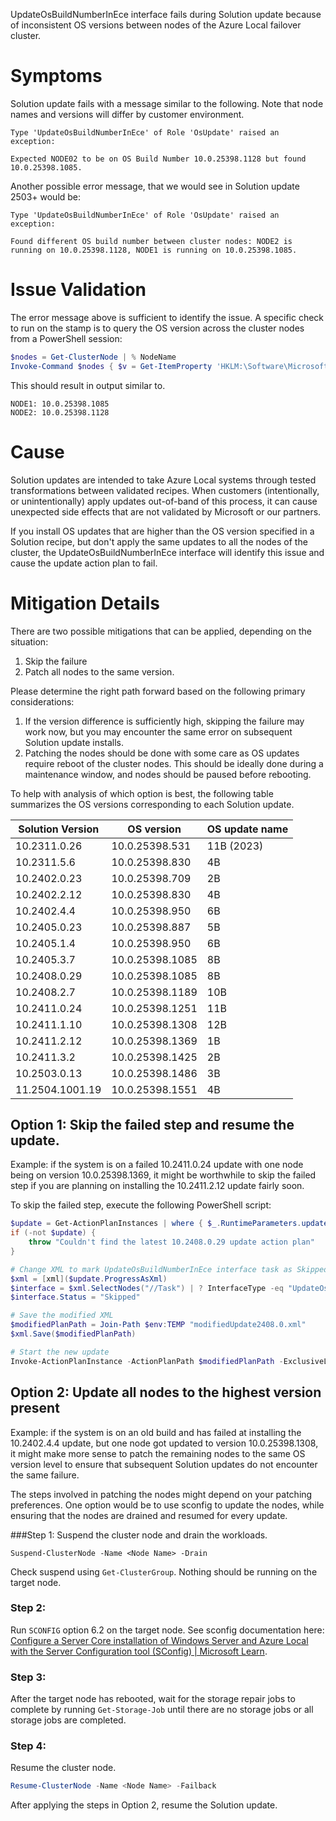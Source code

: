 UpdateOsBuildNumberInEce interface fails during Solution update because of inconsistent OS versions between nodes of the Azure Local failover cluster.

# Symptoms
Solution update fails with a message similar to the following. Note that node names and versions will differ by customer environment.

```
Type 'UpdateOsBuildNumberInEce' of Role 'OsUpdate' raised an exception:

Expected NODE02 to be on OS Build Number 10.0.25398.1128 but found 10.0.25398.1085.
```

Another possible error message, that we would see in Solution update 2503+ would be:

```
Type 'UpdateOsBuildNumberInEce' of Role 'OsUpdate' raised an exception:

Found different OS build number between cluster nodes: NODE2 is running on 10.0.25398.1128, NODE1 is running on 10.0.25398.1085.
```

# Issue Validation
The error message above is sufficient to identify the issue. A specific check to run on the stamp is to query the OS version across the cluster nodes from a PowerShell session:

```powershell
$nodes = Get-ClusterNode | % NodeName
Invoke-Command $nodes { $v = Get-ItemProperty 'HKLM:\Software\Microsoft\Windows NT\CurrentVersion\' -Name CurrentMajorVersionNumber, CurrentMinorVersionNumber, CurrentBuildNumber, UBR; "$(hostname): $($v.CurrentMajorVersionNumber).$($v.CurrentMinorVersionNumber).$($v.CurrentBuildNumber).$($v.UBR)" }
```

This should result in output similar to.
```
NODE1: 10.0.25398.1085
NODE2: 10.0.25398.1128
```

# Cause
Solution updates are intended to take Azure Local systems through tested transformations between validated recipes. When customers (intentionally, or unintentionally) apply updates out-of-band of this process, it can cause unexpected side effects that are not validated by Microsoft or our partners.

If you install OS updates that are higher than the OS version specified in a Solution recipe, but don't apply the same updates to all the nodes of the cluster, the UpdateOsBuildNumberInEce interface will identify this issue and cause the update action plan to fail.

# Mitigation Details
There are two possible mitigations that can be applied, depending on the situation:

1. Skip the failure
2. Patch all nodes to the same version. 

Please determine the right path forward based on the following primary considerations:

1. If the version difference is sufficiently high, skipping the failure may work now, but you may encounter the same error on subsequent Solution update installs.
2. Patching the nodes should be done with some care as OS updates require reboot of the cluster nodes. This should be ideally done during a maintenance window, and nodes should be paused before rebooting.

To help with analysis of which option is best, the following table summarizes the OS versions corresponding to each Solution update.


| Solution Version | OS version | OS update name |
|--|--|--|
| 10.2311.0.26 | 10.0.25398.531 | 11B (2023) |
| 10.2311.5.6 | 10.0.25398.830 | 4B |
| 10.2402.0.23 | 10.0.25398.709 | 2B |
| 10.2402.2.12 | 10.0.25398.830 | 4B |
| 10.2402.4.4 | 10.0.25398.950 | 6B |
| 10.2405.0.23 | 10.0.25398.887 | 5B |
| 10.2405.1.4 | 10.0.25398.950 | 6B |
| 10.2405.3.7 | 10.0.25398.1085 | 8B |
| 10.2408.0.29 | 10.0.25398.1085 | 8B |
| 10.2408.2.7 | 10.0.25398.1189 | 10B |
| 10.2411.0.24 | 10.0.25398.1251 | 11B |
| 10.2411.1.10 | 10.0.25398.1308 | 12B |
| 10.2411.2.12 | 10.0.25398.1369 | 1B |
| 10.2411.3.2 | 10.0.25398.1425 | 2B |
| 10.2503.0.13 | 10.0.25398.1486 | 3B |
| 11.2504.1001.19 | 10.0.25398.1551 | 4B |


## Option 1: Skip the failed step and resume the update.
Example: if the system is on a failed 10.2411.0.24 update with one node being on version 10.0.25398.1369, it might be worthwhile to skip the failed step if you are planning on installing the 10.2411.2.12 update fairly soon.

To skip the failed step, execute the following PowerShell script:
```powershell
$update = Get-ActionPlanInstances | where { $_.RuntimeParameters.updateId -ne $null } | sort EndDateTime | select -Last 1
if (-not $update) {
    throw "Couldn't find the latest 10.2408.0.29 update action plan"
}

# Change XML to mark UpdateOsBuildNumberInEce interface task as Skipped
$xml = [xml]($update.ProgressAsXml)
$interface = $xml.SelectNodes("//Task") | ? InterfaceType -eq "UpdateOsBuildNumberInEce"
$interface.Status = "Skipped"

# Save the modified XML
$modifiedPlanPath = Join-Path $env:TEMP "modifiedUpdate2408.0.xml"
$xml.Save($modifiedPlanPath)

# Start the new update
Invoke-ActionPlanInstance -ActionPlanPath $modifiedPlanPath -ExclusiveLock -Verbose
```

## Option 2: Update all nodes to the highest version present
Example: if the system is on an old build and has failed at installing the 10.2402.4.4 update, but one node got updated to version 10.0.25398.1308, it might make more sense to patch the remaining nodes to the same OS version level to ensure that subsequent Solution updates do not encounter the same failure.

The steps involved in patching the nodes might depend on your patching preferences. One option would be to use sconfig to update the nodes, while ensuring that the nodes are drained and resumed for every update.

###Step 1:
Suspend the cluster node and drain the workloads.
```powersehell
Suspend-ClusterNode -Name <Node Name> -Drain
```
Check suspend using `Get-ClusterGroup`. Nothing should be running on the target node.

### Step 2:
Run `SCONFIG` option 6.2 on the target node. See sconfig documentation here: [Configure a Server Core installation of Windows Server and Azure Local with the Server Configuration tool (SConfig) | Microsoft Learn](https://learn.microsoft.com/en-us/windows-server/administration/server-core/server-core-sconfig#install-updates).

### Step 3:
After the target node has rebooted, wait for the storage repair jobs to complete by running `Get-Storage-Job` until there are no storage jobs or all storage jobs are completed.

### Step 4:
Resume the cluster node.
```powershell
Resume-ClusterNode -Name <Node Name> -Failback
```

After applying the steps in Option 2, resume the Solution update.
